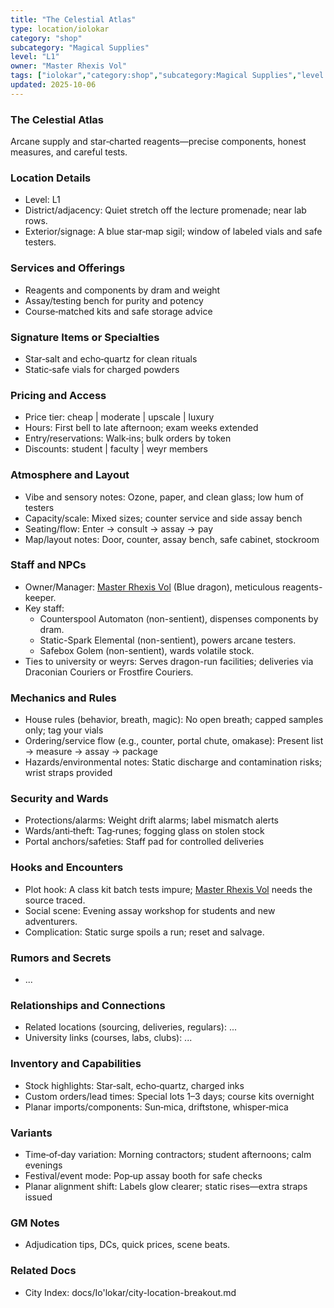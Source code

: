 ```yaml
---
title: "The Celestial Atlas"
type: location/iolokar
category: "shop"
subcategory: "Magical Supplies"
level: "L1"
owner: "Master Rhexis Vol"
tags: ["iolokar","category:shop","subcategory:Magical Supplies","level:L1"]
updated: 2025-10-06
---
```

### The Celestial Atlas

Arcane supply and star‑charted reagents—precise components, honest measures, and careful tests.

### Location Details

- Level: L1
- District/adjacency: Quiet stretch off the lecture promenade; near lab rows.
- Exterior/signage: A blue star‑map sigil; window of labeled vials and safe testers.

### Services and Offerings

- Reagents and components by dram and weight
- Assay/testing bench for purity and potency
- Course‑matched kits and safe storage advice

### Signature Items or Specialties

- Star‑salt and echo‑quartz for clean rituals
- Static‑safe vials for charged powders

### Pricing and Access

- Price tier: cheap | moderate | upscale | luxury
- Hours: First bell to late afternoon; exam weeks extended
- Entry/reservations: Walk‑ins; bulk orders by token
- Discounts: student | faculty | weyr members

### Atmosphere and Layout

- Vibe and sensory notes: Ozone, paper, and clean glass; low hum of testers
- Capacity/scale: Mixed sizes; counter service and side assay bench
- Seating/flow: Enter → consult → assay → pay
- Map/layout notes: Door, counter, assay bench, safe cabinet, stockroom

### Staff and NPCs

- Owner/Manager: [Master Rhexis Vol](../People/master-rhexis-vol.md) (Blue dragon), meticulous reagents-keeper.
- Key staff:
  - Counterspool Automaton (non-sentient), dispenses components by dram.
  - Static-Spark Elemental (non-sentient), powers arcane testers.
  - Safebox Golem (non-sentient), wards volatile stock.
- Ties to university or weyrs: Serves dragon-run facilities; deliveries via Draconian Couriers or Frostfire Couriers.

### Mechanics and Rules

- House rules (behavior, breath, magic): No open breath; capped samples only; tag your vials
- Ordering/service flow (e.g., counter, portal chute, omakase): Present list → measure → assay → package
- Hazards/environmental notes: Static discharge and contamination risks; wrist straps provided

### Security and Wards

- Protections/alarms: Weight drift alarms; label mismatch alerts
- Wards/anti‑theft: Tag‑runes; fogging glass on stolen stock
- Portal anchors/safeties: Staff pad for controlled deliveries

### Hooks and Encounters

- Plot hook: A class kit batch tests impure; [Master Rhexis Vol](../People/master-rhexis-vol.md) needs the source traced.
- Social scene: Evening assay workshop for students and new adventurers.
- Complication: Static surge spoils a run; reset and salvage.

### Rumors and Secrets

- ...

### Relationships and Connections

- Related locations (sourcing, deliveries, regulars): ...
- University links (courses, labs, clubs): ...

### Inventory and Capabilities

- Stock highlights: Star‑salt, echo‑quartz, charged inks
- Custom orders/lead times: Special lots 1–3 days; course kits overnight
- Planar imports/components: Sun‑mica, driftstone, whisper‑mica

### Variants

- Time‑of‑day variation: Morning contractors; student afternoons; calm evenings
- Festival/event mode: Pop‑up assay booth for safe checks
- Planar alignment shift: Labels glow clearer; static rises—extra straps issued

### GM Notes

- Adjudication tips, DCs, quick prices, scene beats.

### Related Docs

- City Index: docs/Io'lokar/city-location-breakout.md
